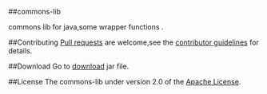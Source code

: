 ##commons-lib

commons lib for java,some wrapper functions .

##Contributing
[Pull requests][] are welcome,see the [contributor guidelines][] for details.

##Download
Go to [download][] jar file.

##License 
The commons-lib under version 2.0 of the [Apache License][].





[Pull requests]: https://help.github.com/articles/using-pull-requests "Pull requests"
[Apache License]: http://www.apache.org/licenses/LICENSE-2.0 "Apache License, Version 2.0"
[download]: http://code.taobao.org/svn/commons-lib/trunk/download/ "download"
[contributor guidelines]: https://github.com/rockagen/commons-lib/blob/master/CONTRIBUTING.md "contributor guidelines"
